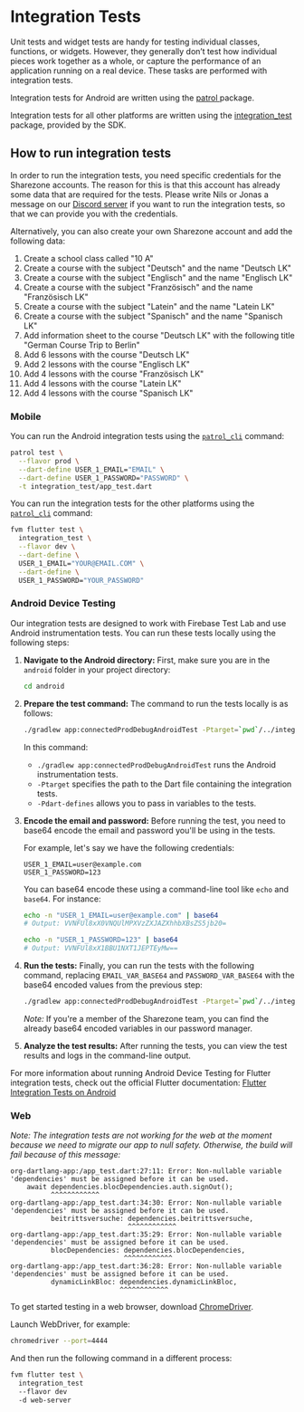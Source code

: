 # Integration Tests

Unit tests and widget tests are handy for testing individual classes, functions, or widgets. However, they generally don’t test how individual pieces work together as a whole, or capture the performance of an application running on a real device. These tasks are performed with integration tests.

Integration tests for Android are written using the [patrol ](https://pub.dev/packages/patrol) package.

Integration tests for all other platforms are written using the [integration_test](https://github.com/flutter/flutter/tree/master/packages/integration_test) package, provided by the SDK.

## How to run integration tests

In order to run the integration tests, you need specific credentials for the
Sharezone accounts. The reason for this is that this account has already some
data that are required for the tests. Please write Nils or Jonas a message on
our [Discord server](https://sharezone.net/discord) if you want to run the
integration tests, so that we can provide you with the credentials.

Alternatively, you can also create your own Sharezone account and add the
following data:

1. Create a school class called "10 A"
2. Create a course with the subject "Deutsch" and the name "Deutsch LK"
3. Create a course with the subject "Englisch" and the name "Englisch LK"
4. Create a course with the subject "Französisch" and the name "Französisch LK"
5. Create a course with the subject "Latein" and the name "Latein LK"
6. Create a course with the subject "Spanisch" and the name "Spanisch LK"
7. Add information sheet to the course "Deutsch LK" with the following title
   "German Course Trip to Berlin"
8. Add 6 lessons with the course "Deutsch LK"
9. Add 2 lessons with the course "Englisch LK"
10. Add 4 lessons with the course "Französisch LK"
11. Add 4 lessons with the course "Latein LK"
12. Add 4 lessons with the course "Spanisch LK"

### Mobile

You can run the Android integration tests using the [`patrol_cli`](https://pub.dev/packages/patrol_cli) command:

```sh
patrol test \
  --flavor prod \
  --dart-define USER_1_EMAIL="EMAIL" \
  --dart-define USER_1_PASSWORD="PASSWORD" \
  -t integration_test/app_test.dart
```

You can run the integration tests for the other platforms using the [`patrol_cli`](https://pub.dev/packages/patrol_cli) command:

```sh
fvm flutter test \
  integration_test \
  --flavor dev \
  --dart-define \
  USER_1_EMAIL="YOUR@EMAIL.COM" \
  --dart-define \
  USER_1_PASSWORD="YOUR_PASSWORD"
```

### Android Device Testing

Our integration tests are designed to work with Firebase Test Lab and use Android instrumentation tests. You can run these tests locally using the following steps:

1. **Navigate to the Android directory:** First, make sure you are in the `android` folder in your project directory:

   ```sh
   cd android
   ```

2. **Prepare the test command:** The command to run the tests locally is as follows:

   ```sh
   ./gradlew app:connectedProdDebugAndroidTest -Ptarget=`pwd`/../integration_test/app_test.dart -Pdart-defines=EMAIL_VAR_BASE64,PASSWORD_VAR_BASE64
   ```

   In this command:

   - `./gradlew app:connectedProdDebugAndroidTest` runs the Android instrumentation tests.
   - `-Ptarget` specifies the path to the Dart file containing the integration tests.
   - `-Pdart-defines` allows you to pass in variables to the tests.

3. **Encode the email and password:** Before running the test, you need to base64 encode the email and password you'll be using in the tests.

   For example, let's say we have the following credentials:

   ```
   USER_1_EMAIL=user@example.com
   USER_1_PASSWORD=123
   ```

   You can base64 encode these using a command-line tool like `echo` and `base64`. For instance:

   ```sh
   echo -n "USER_1_EMAIL=user@example.com" | base64
   # Output: VVNFUl8xX0VNQUlMPXVzZXJAZXhhbXBsZS5jb20=

   echo -n "USER_1_PASSWORD=123" | base64
   # Output: VVNFUl8xX1BBU1NXT1JEPTEyMw==
   ```

4. **Run the tests:** Finally, you can run the tests with the following command, replacing `EMAIL_VAR_BASE64` and `PASSWORD_VAR_BASE64` with the base64 encoded values from the previous step:

   ```sh
   ./gradlew app:connectedProdDebugAndroidTest -Ptarget=`pwd`/../integration_test/app_test.dart -Pdart-defines=VVNFUl8xX0VNQUlMPXVzZXJAZXhhbXBsZS5jb20=,VVNFUl8xX1BBU1NXT1JEPTEyMw==
   ```

   _Note:_ If you're a member of the Sharezone team, you can find the already base64 encoded variables in our password manager.

5. **Analyze the test results:** After running the tests, you can view the test results and logs in the command-line output.

For more information about running Android Device Testing for Flutter integration tests, check out the official Flutter documentation:
[Flutter Integration Tests on Android](https://github.com/flutter/flutter/tree/main/packages/integration_test#android-device-testing)

### Web

_Note: The integration tests are not working for the web at the moment because we need to migrate our app to null safety. Otherwise, the build will fail because of this message:_

```
org-dartlang-app:/app_test.dart:27:11: Error: Non-nullable variable 'dependencies' must be assigned before it can be used.
    await dependencies.blocDependencies.auth.signOut();
          ^^^^^^^^^^^^
org-dartlang-app:/app_test.dart:34:30: Error: Non-nullable variable 'dependencies' must be assigned before it can be used.
          beitrittsversuche: dependencies.beitrittsversuche,
                             ^^^^^^^^^^^^
org-dartlang-app:/app_test.dart:35:29: Error: Non-nullable variable 'dependencies' must be assigned before it can be used.
          blocDependencies: dependencies.blocDependencies,
                            ^^^^^^^^^^^^
org-dartlang-app:/app_test.dart:36:28: Error: Non-nullable variable 'dependencies' must be assigned before it can be used.
          dynamicLinkBloc: dependencies.dynamicLinkBloc,
                           ^^^^^^^^^^^^
```

To get started testing in a web browser, download [ChromeDriver](https://chromedriver.chromium.org/downloads).

Launch WebDriver, for example:

```sh
chromedriver --port=4444
```

And then run the following command in a different process:

```sh
fvm flutter test \
  integration_test
  --flavor dev
  -d web-server
```
